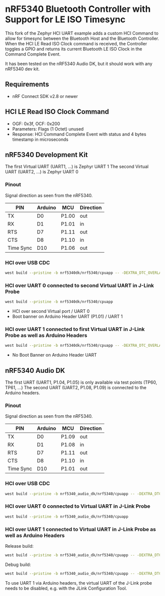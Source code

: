 # nRF5340 Bluetooth Controller with Support for LE ISO Timesync

This fork of the Zephyr HCI UART example adds a custom HCI Command to allow for timesync between the Bluetooth Host 
and the Bluetooth Controller. When the HCI LE Read ISO Clock command is received, the Controller toggles a GPIO and 
returns its current Bluetooth LE ISO Clock in the Command Complete Event.

It has been tested on the nRF5340 Audio DK, but it should work with any nRF5340 dev kit.

## Requirements
- nRF Connect SDK v2.8 or newer

## HCI LE Read ISO Clock Command
- OGF: 0x3f, OCF: 0x200
- Parameters: Flags (1 Octet) unused
- Response: HCI Command Complete Event with status and 4 bytes timestamp in microseconds


## nRF5340 Development Kit

The first  Virtual UART (UART1, ...) is Zephyr UART 1
The second Virtual UART (UART2, ...) is Zephyr UART 0

### Pinout

Signal direction as seen from the nRF5340.

| PIN      | Arduino | MCU   | Direction |
|----------|---------|-------|-----------|
|  TX      |    D0   | P1.00 |    out    |
|  RX      |    D1   | P1.01 |    in     |
| RTS      |    D7   | P1.11 |    out    |
| CTS      |    D8   | P1.10 |    in     |
| Time Sync|    D10  | P1.06 |    out    |



### HCI over USB CDC

```sh
west build --pristine -b nrf5340dk/nrf5340/cpuapp -- -DEXTRA_DTC_OVERLAY_FILE=usb.overlay -DOVERLAY_CONFIG=overlay-usb.conf
```


### HCI over UART 0 connected to second Virtual UART in J-Link Probe 
```sh
west build --pristine -b nrf5340dk/nrf5340/cpuapp
```

- HCI over second Virtual port / UART 0
- Boot banner on Arduino Header UART (P1.01) / UART 1 


### HCI over UART 1 connected to first Virtual UART in J-Link Probe as well as Arduino Headers
```sh
west build --pristine -b nrf5340dk/nrf5340/cpuapp -- -DEXTRA_DTC_OVERLAY_FILE=uart1.overlay
```

- No Boot Banner on Arduino Header UART



## nRF5340 Audio DK

The first UART (UART1, P1.04, P1.05) is only available via test points (TP60, TP61, ...)
The second UART (UART2, P1.08, P1.09) is connected to the Arduino headers.

### Pinout

Signal direction as seen from the nRF5340.

| PIN      | Arduino | MCU   | Direction |
|----------|---------|-------|-----------|
|  TX      |    D0   | P1.09 |    out    |
|  RX      |    D1   | P1.08 |    in     |
| RTS      |    D7   | P1.11 |    out    |
| CTS      |    D8   | P1.10 |    in     |
| Time Sync|    D10  | P1.01 |    out    |


### HCI over USB CDC

```sh
west build --pristine -b nrf5340_audio_dk/nrf5340/cpuapp -- -DEXTRA_DTC_OVERLAY_FILE=usb.overlay -DOVERLAY_CONFIG=overlay-usb.conf
```

### HCI over UART 0 connected to Virtual UART in J-Link Probe

```sh
west build --pristine -b nrf5340_audio_dk/nrf5340/cpuapp
```

### HCI over UART 1 connected to Virtual UART in J-Link Probe as well as Arduino Headers

Release build:
```sh
west build --pristine -b nrf5340_audio_dk/nrf5340/cpuapp -- -DEXTRA_DTC_OVERLAY_FILE=uart1.overlay
```

Debug build:
```sh
west build --pristine -b nrf5340_audio_dk/nrf5340/cpuapp -- -DEXTRA_DTC_OVERLAY_FILE=uart1.overlay -DOVERLAY_CONFIG=debug.conf
```

To use UART 1 via Arduino headers, the virtual UART of the J-Link probe needs to be disabled, e.g. with the JLink Configuration Tool.


